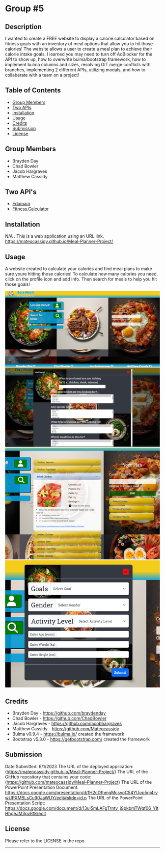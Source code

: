 # <Meal-Planner-Project>
# Group #5

## Description

I wanted to create a FREE website to display a calorie calculator based on fitness goals with an inventory of meal options that allow you to hit those calories! The website allows a user to create a meal plan to achieve their calorie intake goals. I learned you may need to turn off AdBlocker for the API to show up, how to overwrite bulma/bootstrap framework, how to implement bulma columns and sizes, resolving GIT merge conflicts with branches, implementing 2 different APIs, utilizing modals, and how to collaberate with a team on a project!

## Table of Contents

- [Group Members](#group-members)
- [Two APIs](#two-api's)
- [Installation](#installation)
- [Usage](#usage)
- [Credits](#credits)
- [Submission](#submission)
- [License](#license)

## Group Members

- Brayden Day
- Chad Bowler
- Jacob Hargraves
- Matthew Cassidy

## Two API's

- [Edamam](https://www.edamam.com/)
- [Fitness.Calculator](https://rapidapi.com/malaaddincelik/api/fitness-calculator)

## Installation

N/A . This is a web application using an URL link. https://mateocassidy.github.io/Meal-Planner-Project/

## Usage

A website created to calculate your calories and find meal plans to make sure youre hitting those calories! To calculate how many calories you need, click on the profile icon and add info. Then search for meals to help you hit those goals!

![home-page](./Assets/Images/Screenshot5.png?raw=true "The Home Page")
![meal-search](./Assets/Images/Screenshot2.png?raw=true "The Meal Search")
![first-api-mealsearch](./Assets/Images/Screenshot3.png?raw=true "First API Mealsearch")
![second-api-caloriecalc](./Assets/Images/Screenshot4.png?raw=true "Second API Calorie Calculator")

## Credits
* Brayden Day - https://github.com/braydenday
* Chad Bowler - https://github.com/ChadBowler
* Jacob Hargraves - https://github.com/jacobhargraves
* Matthew Cassidy - https://github.com/Mateocassidy
* Bulma v0.9.4 - https://bulma.io/ created the framework
* Bootstrap v5.3.0 - https://getbootstrap.com/ created the framework

## Submission
Date Submitted: 6/1/2023
The URL of the deployed application: (https://mateocassidy.github.io/Meal-Planner-Project/)
The URL of the GitHub repository that contains your code: (https://github.com/mateocassidy/Meal-Planner-Project)
The URL of the PowerPoint Presentation Document: https://docs.google.com/presentation/d/1H2cDfhmgMcsvoC54YUop5qj4rvwUPXMBLsCu90JaWUY/edit#slide=id.p
The URL of the PowerPoint Presentation Script: https://docs.google.com/document/d/13uI5mLAFgTrntv_j9pkbmTWqf06_YItHhgeJM3pvRt8/edit

## License

Please refer to the LICENSE in the repo.

---